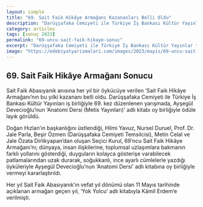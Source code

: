 ```yaml
---
layout: simple
title: "69. Sait Faik Hikâye Armağanı Kazananları Belli Oldu"
description: "Darüşşafaka Cemiyeti ile Türkiye İş Bankası Kültür Yayınlar tarafından düzenlenen 69. Sait Faik Hikâye Armağanı kazananları belli olmuştur."
category: articles
tags: [sonuç 2023]
permalink: "69-uncu-sait-faik-hikaye-sonuc"
excerpt: "Darüşşafaka Cemiyeti ile Türkiye İş Bankası Kültür Yayınlar tarafından düzenlenen 69. Sait Faik Hikâye Armağanı kazananları belli olmuştur."
image: "https://edebiyatyarismalari.com/images/2023/mayis/69-uncu-sait-faik-hikaye-sonuc.jpg"
---
```


## 69. Sait Faik Hikâye Armağanı Sonucu

Sait Faik Abasıyanık anısına her yıl bir öykücüye verilen ‘Sait Faik Hikâye Armağanı’nın bu yılki kazananı belli oldu. Darüşşafaka Cemiyeti ile Türkiye İş Bankası Kültür Yayınları iş birliğiyle 69. kez düzenlenen yarışmada, Ayşegül Devecioğlu’nun ‘Anatomi Dersi (Metis Yayınları)’ adlı kitabı oy birliğiyle ödüle layık görüldü.

Doğan Hızlan’ın başkanlığını üstlendiği, Hilmi Yavuz, Nursel Duruel, Prof. Dr. Jale Parla, Beşir Özmen (Darüşşafaka Cemiyeti Temsilcisi), Metin Celal ve Jale Özata Dirlikyapan’dan oluşan Seçici Kurul, 69’ncu Sait Faik Hikâye Armağanı’nı; dünyaya, insan ilişkilerine, toplumsal uzlaşımlara bakmanın farklı yollarını gösterdiği, duyguların kolayca gösterişe varabilecek patlamalarından uzak durarak, soğukkanlı, ince ayarlı cümlelerle yazdığı öyküleriyle Ayşegül Devecioğlu’nun ‘Anatomi Dersi’ adlı kitabına oy birliğiyle vermeyi kararlaştırıldı.

Her yıl Sait Faik Abasıyanık’ın vefat yıl dönümü olan 11 Mayıs tarihinde açıklanan armağan geçen yıl, ‘Yok Yolcu’ adlı kitabıyla Kâmil Erdem’e verilmişti.
